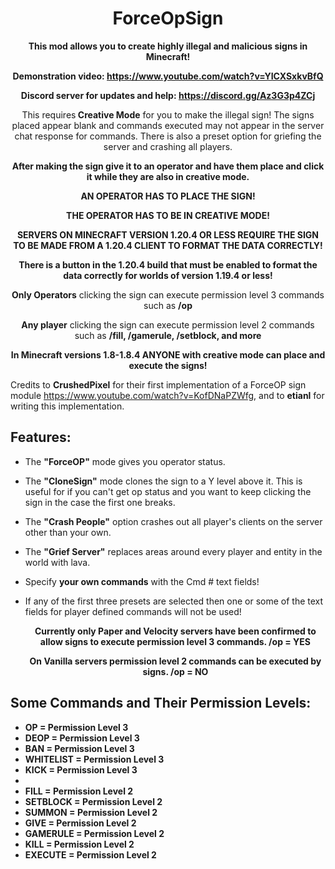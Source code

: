 <div align="center">
  <h1><strong>ForceOpSign</strong></h1>
  <p><strong>This mod allows you to create highly illegal and malicious signs in Minecraft!</strong></p>
  <p><strong>Demonstration video: <a href="https://www.youtube.com/watch?v=YICXSxkvBfQ">https://www.youtube.com/watch?v=YICXSxkvBfQ</a></strong></p>
    <p><strong>Discord server for updates and help: <a href="https://discord.gg/Az3G3p4ZCj">https://discord.gg/Az3G3p4ZCj</a></strong></p>
<p>This requires<strong> Creative Mode</strong> for you to make the illegal sign! The signs placed appear blank and commands executed may not appear in the server chat response for commands. There is also a preset option for griefing the server and crashing all players. </p>
  <p><strong>After making the sign give it to an operator and have them place and click it while they are also in creative mode.</strong></p>
  <p><strong>AN OPERATOR HAS TO PLACE THE SIGN!</strong></p>
  <p><strong>THE OPERATOR HAS TO BE IN CREATIVE MODE!</strong></p>
  <p><strong>SERVERS ON MINECRAFT VERSION 1.20.4 OR LESS REQUIRE THE SIGN TO BE MADE FROM A 1.20.4 CLIENT TO FORMAT THE DATA CORRECTLY!</strong></p>
  <p><strong>There is a button in the 1.20.4 build that must be enabled to format the data correctly for worlds of version 1.19.4 or less!</strong></p>
  <p><strong>Only Operators</strong> clicking the sign can execute permission level 3 commands such as <strong>/op</strong></p>
  <p><strong>Any player</strong> clicking the sign can execute permission level 2 commands such as <strong>/fill, /gamerule, /setblock, and more</strong></p>
  <p><strong>In Minecraft versions 1.8-1.8.4 ANYONE with creative mode can place and execute the signs!</strong></p>
</div>

Credits to **CrushedPixel** for their first implementation of a ForceOP sign module https://www.youtube.com/watch?v=KofDNaPZWfg, and to **etianl** for writing this implementation.

## Features:
- The **"ForceOP"** mode gives you operator status.
- The **"CloneSign"** mode clones the sign to a Y level above it. This is useful for if you can't get op status and you want to keep clicking the sign in the case the first one breaks.
- The **"Crash People"** option crashes out all player's clients on the server other than your own.
- The **"Grief Server"** replaces areas around every player and entity in the world with lava.
- Specify **your own commands** with the Cmd # text fields!
- If any of the first three presets are selected then one or some of the text fields for player defined commands will not be used!

  <div align="center">
    <p><strong>Currently only Paper and Velocity servers have been confirmed to allow signs to execute permission level 3 commands. /op = YES</strong></p>
    <p><strong>On Vanilla servers permission level 2 commands can be executed by signs. /op = NO</strong></p>
  </div>
## Some Commands and Their Permission Levels:
- **OP = Permission Level 3**
- **DEOP = Permission Level 3**
- **BAN = Permission Level 3**
- **WHITELIST = Permission Level 3**
- **KICK = Permission Level 3**
-
- **FILL = Permission Level 2**
- **SETBLOCK = Permission Level 2**
- **SUMMON = Permission Level 2**
- **GIVE = Permission Level 2**
- **GAMERULE = Permission Level 2**
- **KILL = Permission Level 2**
- **EXECUTE = Permission Level 2**
